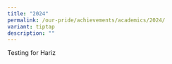 ```yaml
---
title: "2024"
permalink: /our-pride/achievements/academics/2024/
variant: tiptap
description: ""
---
```

<p>Testing for Hariz</p>